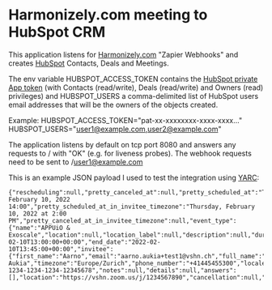 # Harmonizely.com meeting to HubSpot CRM

This application listens for [Harmonizely.com](https://harmonizely.com/?fpr=aarno62) "Zapier Webhooks" and creates [HubSpot](https://hubspot.com) Contacts, Deals and Meetings.

The env variable HUBSPOT_ACCESS_TOKEN contains the [HubSpot private App token](https://developers.hubspot.com/docs/api/private-apps) (with Contacts (read/write), Deals (read/write) and Owners (read) privileges) and HUBSPOT_USERS a comma-delimited list of HubSpot users email addresses that will be the owners of the objects created.

Example:
HUBSPOT_ACCESS_TOKEN="pat-xx-xxxxxxxx-xxxx-xxxx..."
HUBSPOT_USERS="user1@example.com,user2@example.com"

The application listens by default on tcp port 8080 and answers any requests to / with "OK" (e.g. for liveness probes). The webhook requests need to be sent to /user1@example.com

This is an example JSON payload I used to test the integration using [YARC](https://chrome.google.com/webstore/detail/yet-another-rest-client/ehafadccdcdedbhcbddihehiodgcddpl?hl=en):

```
{"rescheduling":null,"pretty_canceled_at":null,"pretty_scheduled_at":"Thursday, February 10, 2022 14:00","pretty_scheduled_at_in_invitee_timezone":"Thursday, February 10, 2022 at 2:00 PM","pretty_canceled_at_in_invitee_timezone":null,"event_type":{"name":"APPUiO & Exoscale","location":null,"location_label":null,"description":null,"duration":45,"slug":"exo","is_secret":false,"confirmation_page_type":"internal","confirmation_page_url":null,"notification_type":"calendar","pass_details_to_redirected_page":false,"type":"regular","position":0},"scheduled_at":"2022-02-10T13:00:00+00:00","end_date":"2022-02-10T13:45:00+00:00","invitee":{"first_name":"Aarno","email":"aarno.aukia+test1@vshn.ch","full_name":"Aarno Aukia","timezone":"Europe/Zurich","phone_number":"+41445455300","locale":"en"},"state":"new","canceled_at":null,"uuid":"12345678-1234-1234-1234-12345678","notes":null,"details":null,"answers":[],"location":"https://vshn.zoom.us/j/1234567890","cancellation":null,"payment":null}
```
